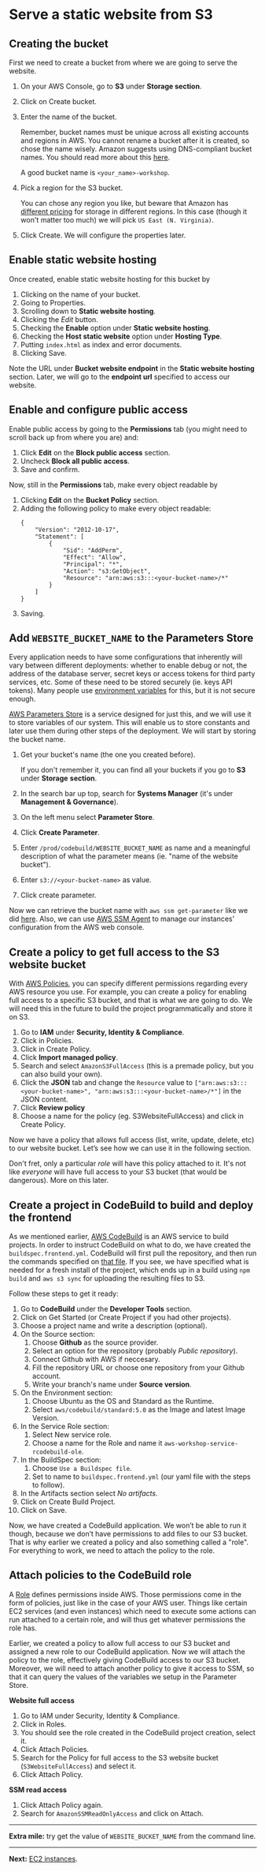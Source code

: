 # Serve a static website from S3

## Creating the bucket

First we need to create a bucket from where we are going to serve the website.

1. On your AWS Console, go to **S3** under **Storage section**.
2. Click on Create bucket.
3. Enter the name of the bucket.

    Remember, bucket names must be unique across all existing accounts and regions in AWS. You cannot rename a bucket after it is created, so chose the name wisely. Amazon suggests using DNS-compliant bucket names. You should read more about this [here](https://docs.aws.amazon.com/AmazonS3/latest/dev/BucketRestrictions.html#bucketnamingrules).

    A good bucket name is `<your_name>-workshop`.

4. Pick a region for the S3 bucket.

    You can chose any region you like, but beware that Amazon has [different pricing](https://aws.amazon.com/s3/pricing/) for storage in different regions. In this case (though it won't matter too much) we will pick `US East (N. Virginia)`.
5. Click Create. We will configure the properties later.

## Enable static website hosting
Once created, enable static website hosting for this bucket by
1. Clicking on the name of your bucket.
2. Going to Properties.
3. Scrolling down to **Static website hosting**.
4. Clicking the _Edit_ button.
5. Checking the **Enable** option under **Static website hosting**.
6. Checking the **Host static website** option under **Hosting Type**.
6. Putting `index.html` as index and error documents. 
7. Clicking Save.

Note the URL under **Bucket website endpoint** in the **Static website hosting** section. Later, we will go to the **endpoint url** specified to access our website.

## Enable and configure public access
Enable public access by going to the **Permissions** tab (you might need to scroll back up from where you are) and:
1. Click **Edit** on the **Block public access** section.
2. Uncheck **Block all public access**.
3. Save and confirm.

Now, still in the **Permissions** tab, make every object readable by
1. Clicking **Edit** on the **Bucket Policy** section.
2. Adding the following policy to make every object readable:
    ```
    {
        "Version": "2012-10-17",
        "Statement": [
            {
                "Sid": "AddPerm",
                "Effect": "Allow",
                "Principal": "*",
                "Action": "s3:GetObject",
                "Resource": "arn:aws:s3:::<your-bucket-name>/*"
            }
        ]
    }
    ```
3. Saving.


## Add `WEBSITE_BUCKET_NAME` to the Parameters Store

Every application needs to have some configurations that inherently will vary between different deployments: whether to enable debug or not, the address of the database server, secret keys or access tokens for third party services, etc. Some of these need to be stored securely (ie. keys API tokens). Many people use [environment variables](https://en.wikipedia.org/wiki/Environment_variable) for this, but it is not secure enough.

[AWS Parameters Store](http://docs.aws.amazon.com/systems-manager/latest/userguide/systems-manager-paramstore.html) is a service designed for just this, and we will use it to store variables of our system. This will enable us to store constants and later use them during other steps of the deployment. We will start by storing the bucket name.

1. Get your bucket's name (the one you created before).

    If you don't remember it, you can find all your buckets if you go to **S3** under **Storage** **section**.
3. In the search bar  up top, search for **Systems Manager** (it's under **Management & Governance**).
4. On the left menu select **Parameter Store**.
5. Click **Create Parameter**.
6. Enter `/prod/codebuild/WEBSITE_BUCKET_NAME` as name and a meaningful description of what the parameter means (ie. "name of the website bucket").
7. Enter `s3://<your-bucket-name>` as value.
8. Click create parameter.

Now we can retrieve the bucket name with `aws ssm get-parameter` like we did [here](/buildspec.frontend.yml). Also, we can use [AWS SSM Agent](http://docs.aws.amazon.com/systems-manager/latest/userguide/ssm-agent.html) to manage our instances' configuration from the AWS web console.


## Create a policy to get full access to the S3 website bucket

With [AWS Policies](http://docs.aws.amazon.com/IAM/latest/UserGuide/access_policies.html), you can specify different permissions regarding every AWS resource you use. For example, you can create a policy for enabling full access to a specific S3 bucket, and that is what we are going to do. We will need this in the future to build the project programmatically and store it on S3.

1. Go to **IAM** under **Security, Identity & Compliance**.
2. Click in Policies.
3. Click in Create Policy.
4. Click **Import managed policy**.
5. Search and select `AmazonS3FullAccess` (this is a premade policy, but you can also build your own).
6. Click the **JSON** tab and change the `Resource` value to `["arn:aws:s3:::<your-bucket-name>", "arn:aws:s3:::<your-bucket-name>/*"]` in the JSON content.
7. Click **Review policy**
8. Choose a name for the policy (eg. S3WebsiteFullAccess) and click in Create Policy.

Now we have a policy that allows full access (list, write, update, delete, etc) to our website bucket. Let’s see how we can use it in the following section.

Don't fret, only a particular _role_ will have this policy attached to it. It's not like _everyone_ will have full access to your S3 bucket (that would be dangerous). More on this later.


## Create a project in CodeBuild to build and deploy the frontend

As we mentioned earlier, [AWS CodeBuild](https://aws.amazon.com/codebuild/) is an AWS service to build projects. In order to instruct CodeBuild on what to do, we have created the `buildspec.frontend.yml`. CodeBuild will first pull the repository, and then run the commands specified on [that file](/buildspec.frontend.yml). If you see, we have specified what is needed for a fresh install of the project, which ends up in a build using `npm build` and `aws s3 sync` for uploading the resulting files to S3.

Follow these steps to get it ready:

1. Go to **CodeBuild** under the **Developer Tools** section.
2. Click on Get Started (or Create Project if you had other projects).
3. Choose a project name and write a description (optional).
4. On the Source section:
    1. Choose **Github** as the source provider.
    2. Select an option for the repository (probably _Public repository_).
    3. Connect Github with AWS if neccesary.
    4. Fill the repository URL or choose one repository from your Github account.
    5. Write your branch's name under **Source version**.
5. On the Environment section:
    1. Choose Ubuntu as the OS and Standard as the Runtime.
    2. Select  `aws/codebuild/standard:5.0` as the Image and latest Image Version.
6. In the Service Role section:
    1. Select New service role.
    1. Choose a name for the Role and name it `aws-workshop-service-rcodebuild-ole`.
7. In the BuildSpec section:
    1. Choose `Use a Buildspec file`.
    2. Set to name to `buildspec.frontend.yml` (our yaml file with the steps to follow).
8. In the Artifacts section select _No artifacts_.
9. Click on Create Build Project.
10. Click on Save.

Now, we have created a CodeBuild application. We won’t be able to run it though, because we don’t have permissions to add files to our S3 bucket. That is why earlier we created a policy and also something called a "role". For everything to work, we need to attach the policy to the role.

## Attach policies to the CodeBuild role

A [Role](http://docs.aws.amazon.com/IAM/latest/UserGuide/id_roles.html) defines permissions inside AWS. Those permissions come in the form of policies, just like in the case of your AWS user. Things like certain EC2 services (and even instances) which need to execute some actions can run attached to a certain role, and will thus get whatever permissions the role has.

Earlier, we created a policy to allow full access to our S3 bucket and assigned a new role to our CodeBuild application. Now we will attach the policy to the role, effectively giving CodeBuild access to our S3 bucket. Moreover, we will need to attach another policy to give it access to SSM, so that it can query the values of the variables we setup in the Parameter Store.

**Website full access**

1. Go to IAM under Security, Identity & Compliance.
2. Click in Roles.
3. You should see the role created in the CodeBuild project creation, select it.
4. Click Attach Policies.
5. Search for the Policy for full access to the S3 website bucket (`S3WebsiteFullAccess`) and select it.
6. Click Attach Policy.

**SSM read access**

1. Click Attach Policy again.
2. Search for `AmazonSSMReadOnlyAccess` and click on Attach.

---
**Extra mile:** try get the value of `WEBSITE_BUCKET_NAME` from the command line.

---

**Next:** [EC2 instances](/workshop/s3-web-ec2-api-rds/02-EC2-instances.md).
